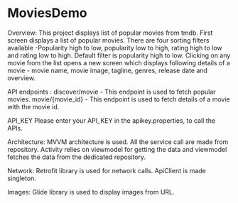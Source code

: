 # MoviesDemo
Overview:
This project displays list of popular movies from tmdb. First screen displays a list of popular movies. There are four sorting filters available -Popularity high to low, popularity low to high, rating high to low and rating low to high. Default filter is popularity high to low. 
Clicking on any movie from the list opens a new screen which displays following details of a movie - movie name, movie image, tagline, genres, release date and overview. 

API endpoints :
discover/movie - This endpoint is used to fetch popular movies.
movie/{movie_id} - This endpoint is used to fetch details of a movie with the movie id.

API_KEY
Please enter your API_KEY in the apikey.properties, to call the APIs.

Architecture:
MVVM architecture is used. All the service call are made from repository. Activity relies on viewmodel for getting the data and viewmodel fetches the data from the dedicated repository. 

Network:
Retrofit library is used for network calls. ApiClient is made singleton.

Images:
Glide library is used to display images from URL.


